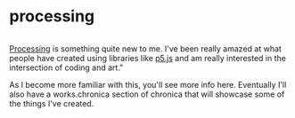 # processing

```scala mdoc:percentages:processing
```

[Processing](https://processing.org) is something quite new to me. I've been
really amazed at what people have created using libraries like
[p5.js](http://p5js.org) and am really interested in the intersection of coding
and art."

As I become more familiar with this, you'll see more info here. Eventually I'll
also have a works.chronica section of chronica that will showcase some of the
things I've created.
